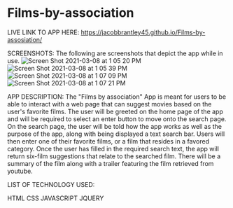 # Films-by-association

LIVE LINK TO APP HERE:
https://jacobbrantley45.github.io/Films-by-assosiation/

SCREENSHOTS:
The following are screenshots that depict the app while in use.
![Screen Shot 2021-03-08 at 1 05 20 PM](https://user-images.githubusercontent.com/73836533/110362498-55f64600-800f-11eb-80ed-96232cca3d48.png)
![Screen Shot 2021-03-08 at 1 05 39 PM](https://user-images.githubusercontent.com/73836533/110362518-5e4e8100-800f-11eb-89e0-6bc05eb129ad.png)
![Screen Shot 2021-03-08 at 1 07 09 PM](https://user-images.githubusercontent.com/73836533/110362523-60184480-800f-11eb-8273-616bab73296b.png)
![Screen Shot 2021-03-08 at 1 07 21 PM](https://user-images.githubusercontent.com/73836533/110362527-61497180-800f-11eb-9a26-a186f366d1ed.png)

APP DESCRIPTION:
The "Films by association" App is meant for users to be able to interact with a web page that can suggest movies based on the user's favorite films. The user will be greeted on the home page of the app and will be required to select an enter button to move onto the search page. On the search page, the user will be told how the app works as well as the purpose of the app, along with being displayed a text search bar. Users will then enter one of their favorite films, or a film that resides in a favored category. Once the user has filled in the required search text, the app will return six-film suggestions that relate to the searched film. There will be a summary of the film along with a trailer featuring the film retrieved from youtube.


LIST OF TECHNOLOGY USED:

HTML
CSS
JAVASCRIPT
JQUERY
